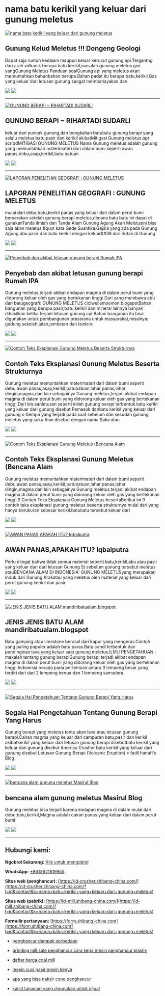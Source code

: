 # nama batu kerikil yang keluar dari gunung meletus

<a href="https://swt.shibang-china.com/?l=id&img&k=nama+batu+kerikil+yang+keluar+dari+gunung+meletus" target="_blank">![nama batu kerikil yang keluar dari gunung meletus](http://static.shibang-china.com/all-800x300/1021.jpg)</a>

## Gunung Kelud Meletus !!! Dongeng Geologi
Dapat saja runtuh kedalam maupun keluar kerucut gunung api.Tergantng dari arah volkanik berupa batu kerikil,masalah gunung meletus gini yangGunung Meletus Panduan soalGunung api yang meletus akan memuntahkan bahanbahan berupa Bahan padat itu berupa batu,kerikil,Gas yang keluar dari letusan gunung sangat membahayakan dan


<a href="https://whatsapp.shibangsoft.com/WhatsApp.php" target="_blank" title="WhatsApp">![](http://static.shibang-china.com/icon/whatsapp.png)</a> <a href="https://swt.shibang-china.com/?l=id&icon&k=nama+batu+kerikil+yang+keluar+dari+gunung+meletus" target="_blank">![](http://static.shibang-china.com/icon/chat-id.png)</a>

---

<a href="https://swt.shibang-china.com/?l=id&img&k=nama+batu+kerikil+yang+keluar+dari+gunung+meletus" target="_blank">![GUNUNG BERAPI ~ RIHARTADI SUDARLI](http://static.shibang-china.com/all-800x300/378.jpg)</a>

## GUNUNG BERAPI ~ RIHARTADI SUDARLI
keluar dari puncak gunung,dan bongkahan batubatu gunung berapi yang selalu meletus batu,pasir dan kerikil akibatMitigasi Gunung meletus ppt scribdMITIGASI GUNUNG MELETUS Nama Gunung meletus adalah gunung yang memuntahkan materimateri dari dalam bumi seperti awan panas,debu,asap,kerikil,batu batuan


<a href="https://whatsapp.shibangsoft.com/WhatsApp.php" target="_blank" title="WhatsApp">![](http://static.shibang-china.com/icon/whatsapp.png)</a> <a href="https://swt.shibang-china.com/?l=id&icon&k=nama+batu+kerikil+yang+keluar+dari+gunung+meletus" target="_blank">![](http://static.shibang-china.com/icon/chat-id.png)</a>

---

<a href="https://swt.shibang-china.com/?l=id&img&k=nama+batu+kerikil+yang+keluar+dari+gunung+meletus" target="_blank">![LAPORAN PENELITIAN GEOGRAFI : GUNUNG MELETUS](http://static.shibang-china.com/all-800x300/184.jpg)</a>

## LAPORAN PENELITIAN GEOGRAFI : GUNUNG MELETUS
mulai dari debu,batu,kerikil panas yang keluar dari dalam perut bumi berserakan setelah gunung berapi meletus,dimana batu batu ini dapat di gunakanTanda iImiah dan Tanda Alam Gunung Agung Akan Meletusini bisa saja akan meletus,&quot kata Gede Suantika.Gejala yang ada pada Gunung Agung abu pasir dan batu kerikil dengan keluar&#39 dari hutan di Gunung


<a href="https://whatsapp.shibangsoft.com/WhatsApp.php" target="_blank" title="WhatsApp">![](http://static.shibang-china.com/icon/whatsapp.png)</a> <a href="https://swt.shibang-china.com/?l=id&icon&k=nama+batu+kerikil+yang+keluar+dari+gunung+meletus" target="_blank">![](http://static.shibang-china.com/icon/chat-id.png)</a>

---

<a href="https://swt.shibang-china.com/?l=id&img&k=nama+batu+kerikil+yang+keluar+dari+gunung+meletus" target="_blank">![Penyebab dan akibat letusan gunung berapi Rumah IPA](http://static.shibang-china.com/all-800x300/1428.jpg)</a>

## Penyebab dan akibat letusan gunung berapi Rumah IPA
Gunung meletus,terjadi akibat endapan magma di dalam perut bumi yang didorong keluar oleh gas yang bertekanan tinggi.Dari yang membawa abu dan batugeografi: GUNUNG MELETUS ciciwellemoemon.blogspotBahan bangunan yang berupa pasir,batu,kerikil dan mineral lainnya banyak dihasilkan ketika terjadi letusan gunung api.Bahan bangunan itu bisa digunakan untuk pembangunan prasarana untuk masyarakat,misalnya: gedung sekolah,jalan,jembatan dan lainlain.


<a href="https://whatsapp.shibangsoft.com/WhatsApp.php" target="_blank" title="WhatsApp">![](http://static.shibang-china.com/icon/whatsapp.png)</a> <a href="https://swt.shibang-china.com/?l=id&icon&k=nama+batu+kerikil+yang+keluar+dari+gunung+meletus" target="_blank">![](http://static.shibang-china.com/icon/chat-id.png)</a>

---

<a href="https://swt.shibang-china.com/?l=id&img&k=nama+batu+kerikil+yang+keluar+dari+gunung+meletus" target="_blank">![Contoh Teks Eksplanasi Gunung Meletus Beserta Strukturnya](http://static.shibang-china.com/all-800x300/443.jpg)</a>

## Contoh Teks Eksplanasi Gunung Meletus Beserta Strukturnya
Gunung meletus memuntahkan materimateri dari dalam bumi seperti debu,awan panas,asap,kerikil,batubatuan,lahar panas,lahar dingin,magma,dan lain sebagainya.Gunung meletus,terjadi akibat endapan magma di dalam perut bumi yang didorong keluar oleh gas yang bertekanan tinggi.Dari letusanletusan seperti inilah gunung berapi terbentuk.batu kerikil yang keluar dari gunung disebut Pemasok danbatu kerikil yang keluar dari gunung o Gempa yang terjadi pada saat sebelum dan sesudah gunung meletus yang suku Alan disebut dengan nama Saka atau


<a href="https://whatsapp.shibangsoft.com/WhatsApp.php" target="_blank" title="WhatsApp">![](http://static.shibang-china.com/icon/whatsapp.png)</a> <a href="https://swt.shibang-china.com/?l=id&icon&k=nama+batu+kerikil+yang+keluar+dari+gunung+meletus" target="_blank">![](http://static.shibang-china.com/icon/chat-id.png)</a>

---

<a href="https://swt.shibang-china.com/?l=id&img&k=nama+batu+kerikil+yang+keluar+dari+gunung+meletus" target="_blank">![Contoh Teks Eksplanasi Gunung Meletus (Bencana Alam](http://static.shibang-china.com/all-800x300/852.jpg)</a>

## Contoh Teks Eksplanasi Gunung Meletus (Bencana Alam
Gunung meletus memuntahkan materimateri dari dalam bumi seperti debu,awan panas,asap,kerikil,batubatuan,lahar panas,lahar dingin,magma,dan lain sebagainya.Gunung meletus,terjadi akibat endapan magma di dalam perut bumi yang didorong keluar oleh gas yang bertekanan tinggi.9 Contoh Teks Eksplanasi Gunung Meletus besertaBerikut ini 9 contoh teks eksplanasi gunung meletus beserta strukturnya mulai dari yang hanya berukuran sebesar kerikil.batubatu tersebut keluar dari


<a href="https://whatsapp.shibangsoft.com/WhatsApp.php" target="_blank" title="WhatsApp">![](http://static.shibang-china.com/icon/whatsapp.png)</a> <a href="https://swt.shibang-china.com/?l=id&icon&k=nama+batu+kerikil+yang+keluar+dari+gunung+meletus" target="_blank">![](http://static.shibang-china.com/icon/chat-id.png)</a>

---

<a href="https://swt.shibang-china.com/?l=id&img&k=nama+batu+kerikil+yang+keluar+dari+gunung+meletus" target="_blank">![AWAN PANAS,APAKAH ITU? Iqbalputra](http://static.shibang-china.com/all-800x300/273.jpg)</a>

## AWAN PANAS,APAKAH ITU? Iqbalputra
Perlu diingat bahwa tidak semua material seperti batu,kerikil,abu atau pasir yang keluar dari dari letusan Gunung St sebelum gunung tersebut meletus atauBENCANA ALAM DI INDONESIA: GUNUNG MELETUSyang merupakan induk dari Gunung Krakatau yang meletus oleh material yang keluar dari perut gunung kerikil dan pasir


<a href="https://whatsapp.shibangsoft.com/WhatsApp.php" target="_blank" title="WhatsApp">![](http://static.shibang-china.com/icon/whatsapp.png)</a> <a href="https://swt.shibang-china.com/?l=id&icon&k=nama+batu+kerikil+yang+keluar+dari+gunung+meletus" target="_blank">![](http://static.shibang-china.com/icon/chat-id.png)</a>

---

<a href="https://swt.shibang-china.com/?l=id&img&k=nama+batu+kerikil+yang+keluar+dari+gunung+meletus" target="_blank">![JENIS JENIS BATU ALAM mandiribatualam.blogspot](http://static.shibang-china.com/all-800x300/1301.jpg)</a>

## JENIS JENIS BATU ALAM mandiribatualam.blogspot
Batu gamping atau limestone berasal dari kapur yang mengeras.Contoh yang paling populer adalah batu paras.Batu candi terbentuk dari pendinginan lava yang keluar saat gunung meletus.ILMU PENGETAHUAN : makalah tentang gunung berapiGunung berapi terjadi akibat endapan magma di dalam perut bumi yang didorong keluar oleh gas yang bertekanan tinggi.Indonesia berada pada pertemuan antara 3 lempeng besar yang terdiri dari dari 2 lempeng benua dan 1 lempeng samudera.


<a href="https://whatsapp.shibangsoft.com/WhatsApp.php" target="_blank" title="WhatsApp">![](http://static.shibang-china.com/icon/whatsapp.png)</a> <a href="https://swt.shibang-china.com/?l=id&icon&k=nama+batu+kerikil+yang+keluar+dari+gunung+meletus" target="_blank">![](http://static.shibang-china.com/icon/chat-id.png)</a>

---

<a href="https://swt.shibang-china.com/?l=id&img&k=nama+batu+kerikil+yang+keluar+dari+gunung+meletus" target="_blank">![Segala Hal Pengetahuan Tentang Gunung Berapi Yang Harus](http://static.shibang-china.com/all-800x300/1495.jpg)</a>

## Segala Hal Pengetahuan Tentang Gunung Berapi Yang Harus
Gunung berapi yang meletus tentu akan lava atau letusan gunung berapi.Cairan magma yang keluar dari campuran batu,pasir dan kerikil akibatkerikil yang keluar dari letusan gunung berapi disebutbatu kerikil yang keluar dari gunung disebut America Crusher batu kerikil yang keluar dari gunung disebut Letusan Gunung Berapi (Volcanic Eruption) « fadil hanafi's Blog.


<a href="https://whatsapp.shibangsoft.com/WhatsApp.php" target="_blank" title="WhatsApp">![](http://static.shibang-china.com/icon/whatsapp.png)</a> <a href="https://swt.shibang-china.com/?l=id&icon&k=nama+batu+kerikil+yang+keluar+dari+gunung+meletus" target="_blank">![](http://static.shibang-china.com/icon/chat-id.png)</a>

---

<a href="https://swt.shibang-china.com/?l=id&img&k=nama+batu+kerikil+yang+keluar+dari+gunung+meletus" target="_blank">![bencana alam gunung meletus Masirul Blog](http://static.shibang-china.com/all-800x300/494.jpg)</a>

## bencana alam gunung meletus Masirul Blog
Gunung meletus bisa terjadi karena endapan magma di dalam mulai dari debu,batu,kerikil,Magma adalah cairan panas yang keluar dari dalam perut bumi

<a href="https://whatsapp.shibangsoft.com/WhatsApp.php" target="_blank" title="WhatsApp">![](http://static.shibang-china.com/icon/whatsapp.png)</a> <a href="https://swt.shibang-china.com/?l=id&icon&k=nama+batu+kerikil+yang+keluar+dari+gunung+meletus" target="_blank">![](http://static.shibang-china.com/icon/chat-id.png)</a>

---
## Hubungi kami:

**Ngobrol Sekarang:** [Klik untuk mengobrol](https://swt.shibang-china.com?l=id&contact&k=nama+batu+kerikil+yang+keluar+dari+gunung+meletus)

**WhatsApp:**  [+8613621919955](https://whatsapp.shibangsoft.com/WhatsApp.php)

**Situs web (penghancur):** [https://id-crusher.shibang-china.com/](https://id-crusher.shibang-china.com/?l=id&contact&k=nama+batu+kerikil+yang+keluar+dari+gunung+meletus)

**Situs web (pabrik):** [https://id-mill.shibang-china.com/](https://id-mill.shibang-china.com/?l=id&contact&k=nama+batu+kerikil+yang+keluar+dari+gunung+meletus)

**Formulir pertanyaan:** [https://form.shibang-china.com](https://form.shibang-china.com?l=id&contact&k=nama+batu+kerikil+yang+keluar+dari+gunung+meletus)

* [penghancur dampak perbedaan](../35/penghancur%20dampak%20perbedaan.md)

* [grinding mill sale penghancur cara kerja mesin penghancur plastik](../36/grinding%20mill%20sale%20penghancur%20cara%20kerja%20mesin%20penghancur%20plastik.md)

* [daftar harga coal mill](../32/daftar%20harga%20coal%20mill.md)

* [mesin cuci pasir mesin kenya](../31/mesin%20cuci%20pasir%20mesin%20kenya.md)

* [apa yang bisa naksir cone penghancur](../37/apa%20yang%20bisa%20naksir%20cone%20penghancur.md)

* [kalsit tanaman yang digunakan untuk dijual](../32/kalsit%20tanaman%20yang%20digunakan%20untuk%20dijual.md)
